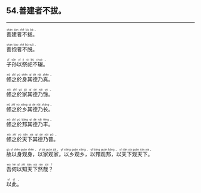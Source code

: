 ## 54.善建者不拔。
---


<ruby><rb> 善建者不拔。 </rb> <rt>shàn  jiàn  zhě  bù  bá 。</rt></ruby>

<ruby><rb> 善抱者不脱。 </rb> <rt>shàn  bào  zhě  bù  tuō 。</rt></ruby>

<ruby><rb> 子孙以祭祀不辍。 </rb> <rt>zǐ  sūn  yǐ  jì  sì  bù  chuò 。</rt></ruby>

<ruby><rb> 修之於身其德乃真。 </rb> <rt>xiū  zhī  yú  shēn  qí  dé  nǎi  zhēn 。</rt></ruby>

<ruby><rb> 修之於家其德乃馀。 </rb> <rt>xiū  zhī  yú  jiā  qí  dé  nǎi  yú 。</rt></ruby>

<ruby><rb> 修之於乡其德乃长。 </rb> <rt>xiū  zhī  yú  xiāng  qí  dé  nǎi  zhǎng 。</rt></ruby>

<ruby><rb> 修之於邦其德乃丰。 </rb> <rt>xiū  zhī  yú  bāng  qí  dé  nǎi  fēng 。</rt></ruby>

<ruby><rb> 修之於天下其德乃普。 </rb> <rt>xiū  zhī  yú  tiān  xià  qí  dé  nǎi  pǔ 。</rt></ruby>

<ruby><rb> 故以身观身，以家观家，以乡观乡，以邦观邦，以天下观天下。 </rb> <rt>gù  yǐ  shēn  guān  shēn ， yǐ  jiā  guān  jiā ， yǐ  xiāng  guān  xiāng ， yǐ  bāng  guān  bāng ， yǐ  tiān  xià  guān  tiān  xià 。</rt></ruby>

<ruby><rb> 吾何以知天下然哉？ </rb> <rt>wú  hé  yǐ  zhī  tiān  xià  rán  zāi ？</rt></ruby>

<ruby><rb> 以此。 </rb> <rt>yǐ  cǐ 。</rt></ruby>


